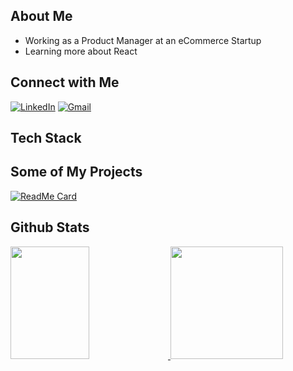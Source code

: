 ## About Me &nbsp;
* Working as a Product Manager at an eCommerce Startup
* Learning more about React

## Connect with Me &nbsp;
<a href="https://www.linkedin.com/in/tingchunw" target="_blank"><img src="https://img.shields.io/badge/LinkedIn-%230077B5.svg?&style=flat-square&logo=linkedin&logoColor=white" alt="LinkedIn"></a>
<a href="mailto:tingchun0113@gmail.com" target="_blank"><img src="https://img.shields.io/badge/-Gmail-c14438?style=flat-square&logo=Gmail&logoColor=white" alt="Gmail"></a>


## Tech Stack &nbsp;




## Some of My Projects &nbsp;
[![ReadMe Card](https://github-readme-stats.vercel.app/api/pin/?username=tingchun0113&repo=password_generator)](https://github.com/tingchun0113/password_generator)

## Github Stats &nbsp;
<a href="https://github.com/tingchun0113"  target="_blank">
  <img height="180em" width="50%" src="https://github-readme-stats.vercel.app/api?username=tingchun0113&theme=buefy&show_icons=true" />
  <img height="180em" src="https://github-readme-stats.vercel.app/api/top-langs/?username=tingchun0113&theme=buefy&layout=compact" />
</a>
